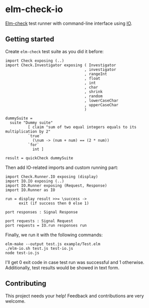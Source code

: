 # elm-check-io

[Elm-check](http://package.elm-lang.org/packages/TheSeamau5/elm-check/3.2.0) test runner with command-line interface using [IO](http://package.elm-lang.org/packages/maxsnew/IO/1.0.1).

## Getting started

Create `elm-check` test suite as you did it before:

```
import Check exposing (..)
import Check.Investigator exposing ( Investigator
                                   , investigator
                                   , rangeInt
                                   , float
                                   , int
                                   , char
                                   , shrink
                                   , random
                                   , lowerCaseChar
                                   , upperCaseChar
                                   )

dummySuite =
  suite "Dummy suite"
          [ claim "sum of two equal integers equals to its multiplication by 2"
          `true`
            (\num -> (num + num) == (2 * num))
          `for`
            int ]

result = quickCheck dummySuite
```

Then add IO-related imports and custom running part:

```
import Check.Runner.IO exposing (display)
import IO.IO exposing (..)
import IO.Runner exposing (Request, Response)
import IO.Runner as IO

run = display result >>= \success ->
      exit (if success then 0 else 1)

port responses : Signal Response

port requests : Signal Request
port requests = IO.run responses run
```

Finally, we run it with the following commands:

```
elm-make --output test.js example/Test.elm
./elm-io.sh test.js test-io.js
node test-io.js
```

I'll get 0 exit code in case test run was successful and 1 otherwise. Additionally, test results would be showed in text form.

## Contributing

This project needs your help! Feedback and contributions are very welcome.
